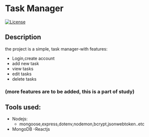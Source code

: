 # Task Manager

[![License](https://img.shields.io/badge/license-MIT-blue.svg)](LICENSE)

## Description

the project is a simple, task manager-with features:

- Login,create account
- add new task
- view tasks
- edit tasks
- delete tasks

### (more features are to be added, this is a part of study)

## Tools used:

- Nodejs:
  - mongoose,express,dotenv,nodemon,bcrypt,jsonwebtoken..etc
- MongoDB
  -Reactjs
